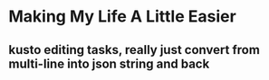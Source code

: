 # Making My Life A Little Easier

## kusto editing tasks, really just convert from multi-line into json string and back

